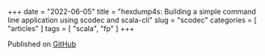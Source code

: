 +++
date = "2022-06-05"
title = "hexdump4s: Building a simple command line application using scodec and scala-cli"
slug = "scodec"
categories = [ "articles" ]
tags = [ "scala", "fp" ]
+++

Published on [GitHub](https://github.com/scodec/hexdump4s/blob/main/README.md)

